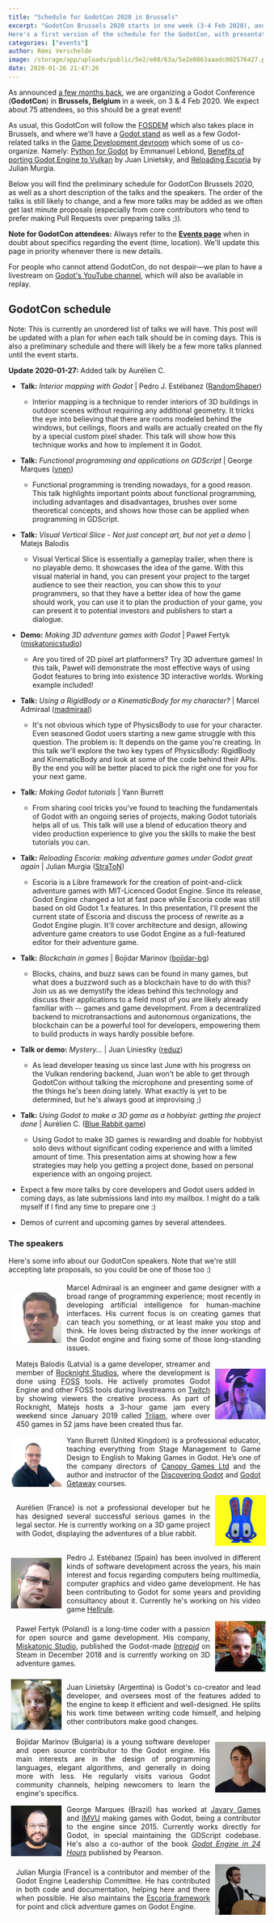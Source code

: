 ```yaml
---
title: "Schedule for GodotCon 2020 in Brussels"
excerpt: "GodotCon Brussels 2020 starts in one week (3-4 Feb 2020), and many of us are already getting ready to travel to Brussels for the Godot Sprint and FOSDEM this week.
Here's a first version of the schedule for the GodotCon, with presentations of the confirmed speakers. Note that we will likely have a few more talks added to the schedule in the coming days, and the current order is not final (hence why there is also no time schedule yet)."
categories: ["events"]
author: Rémi Verschelde
image: /storage/app/uploads/public/5e2/e08/63a/5e2e0863aaadc002576427.png
date: 2020-01-26 21:47:26
---
```


As announced [a few months back](/article/meet-community-fosdem-and-godotcon-2020), we are organizing a Godot Conference (**GodotCon**) in **Brussels, Belgium** in a week, on 3 & 4 Feb 2020. We expect about 75 attendees, so this should be a great event!

As usual, this GodotCon will follow the [FOSDEM](https://fosdem.org/2020/) which also takes place in Brussels, and where we'll have a [Godot stand](https://fosdem.org/2020/stands/) as well as a few Godot-related talks in the [Game Development devroom](https://fosdem.org/2020/schedule/track/game_development/) which some of us co-organize. Namely: [Python for Godot](https://fosdem.org/2020/schedule/event/gamedev_python_for_godot/) by Emmanuel Leblond, [Benefits of porting Godot Engine to Vulkan](https://fosdem.org/2020/schedule/event/benefits_porting_godot_engine_vulkan/) by Juan Linietsky, and [Reloading Escoria](https://fosdem.org/2020/schedule/event/gamedev_reloading_escoria/) by Julian Murgia.

Below you will find the preliminary schedule for GodotCon Brussels 2020, as well as a short description of the talks and the speakers. The order of the talks is still likely to change, and a few more talks may be added as we often get last minute proposals (especially from core contributors who tend to prefer making Pull Requests over preparing talks ;)).

**Note for GodotCon attendees:** Always refer to the **[Events page](https://godotengine.org/events)** when in doubt about specifics regarding the event (time, location). We'll update this page in priority whenever there is new details.

For people who cannot attend GodotCon, do not despair―we plan to have a livestream on [Godot's YouTube channel](https://www.youtube.com/c/GodotEngineOfficial/live), which will also be available in replay.


## GodotCon schedule

<!-- Livesteam of the event is **[online on YouTube](https://www.youtube.com/c/GodotEngineOfficial/live)**. -->

Note: This is currently an unordered list of talks we will have. This post will be updated with a plan for *when* each talk should be in coming days. This is also a preliminary schedule and there will likely be a few more talks planned until the event starts.

**Update 2020-01-27:** Added talk by Aurélien C.

- **Talk:** *Interior mapping with Godot* | Pedro J. Estébanez ([RandomShaper](https://github.com/RandomShaper))
  * Interior mapping is a technique to render interiors of 3D buildings in outdoor scenes without requiring any additional geometry. It tricks the eye into believing that there are rooms modeled behind the windows, but ceilings, floors and walls are actually created on the fly by a special custom pixel shader. This talk will show how this technique works and how to implement it in Godot.

- **Talk:** *Functional programming and applications on GDScript* | George Marques ([vnen](https://github.com/vnen))
  * Functional programming is trending nowadays, for a good reason. This talk highlights important points about functional programming, including advantages and disadvantages, brushes over some theoretical concepts, and shows how those can be applied when programming in GDScript.

- **Talk:** *Visual Vertical Slice - Not just concept art, but not yet a demo* | Matejs Balodis
  * Visual Vertical Slice is essentially a gameplay trailer, when there is no playable demo. It showcases the idea of the game. With this visual material in hand, you can present your project to the target audience to see their reaction, you can show this to your programmers, so that they have a better idea of how the game should work, you can use it to plan the production of your game, you can present it to potential investors and publishers to start a dialogue.

- **Demo:** *Making 3D adventure games with Godot* | Paweł Fertyk ([miskatonicstudio](https://github.com/miskatonicstudio))
  * Are you tired of 2D pixel art platformers? Try 3D adventure games! In this talk, Paweł will demonstrate the most effective ways of using Godot features to bring into existence 3D interactive worlds. Working example included!

- **Talk:** *Using a RigidBody or a KinematicBody for my character?* | Marcel Admiraal ([madmiraal](https://github.com/madmiraal))
  * It's not obvious which type of PhysicsBody to use for your character. Even seasoned Godot users starting a new game struggle with this question. The problem is: It depends on the game you're creating. In this talk we'll explore the two key types of PhysicsBody: RigidBody and KinematicBody and look at some of the code behind their APIs. By the end you will be better placed to pick the right one for you for your next game.

- **Talk:** *Making Godot tutorials* | Yann Burrett
  * From sharing cool tricks you’ve found to teaching the fundamentals of Godot with an ongoing series of projects, making Godot tutorials helps all of us. This talk will use a blend of education theory and video production experience to give you the skills to make the best tutorials you can.

- **Talk:** *Reloading Escoria: making adventure games under Godot great again* | Julian Murgia ([StraToN](https://github.com/StraToN))
  * Escoria is a Libre framework for the creation of point-and-click adventure games with MIT-Licenced Godot Engine. Since its release, Godot Engine changed a lot at fast pace while Escoria code was still based on old Godot 1.x features. In this presentation, I'll present the current state of Escoria and discuss the process of rewrite as a Godot Engine plugin. It'll cover architecture and design, allowing adventure game creators to use Godot Engine as a full-featured editor for their adventure game.

- **Talk:** *Blockchain in games* | Bojidar Marinov ([bojidar-bg](https://github.com/bojidar-bg))
  * Blocks, chains, and buzz saws can be found in many games, but what does a buzzword such as a blockchain have to do with this? Join us as we demystify the ideas behind this technology and discuss their applications to a field most of you are likely already familiar with -- games and game development. From a decentralized backend to microtransactions and autonomous organizations, the blockchain can be a powerful tool for developers, empowering them to build products in ways hardly possible before.

- **Talk or demo:** *Mystery...* | Juan Liniestky ([reduz](https://github.com/reduz))
  * As lead developer teasing us since last June with his progress on the Vulkan rendering backend, Juan won't be able to get through GodotCon without talking the microphone and presenting some of the things he's been doing lately. What exactly is yet to be determined, but he's always good at improvising ;)

- **Talk:** *Using Godot to make a 3D game as a hobbyist: getting the project done* | Aurélien C. ([Blue Rabbit game](https://twitter.com/RabbitEuro))
  * Using Godot to make 3D games is rewarding and doable for hobbyist solo devs without significant coding experience and with a limited amount of time. This presentation aims at showing how a few strategies may help you getting a project done, based on personal experience with an ongoing project.

- Expect a few more talks by core developers and Godot users added in coming days, as late submissions land into my mailbox. I might do a talk myself if I find any time to prepare one :)

- Demos of current and upcoming games by several attendees.


### The speakers

Here's some info about our GodotCon speakers. Note that we're still accepting late proposals, so you could be one of those too :)

<!--

<div class="speaker">
<div class="speaker-img">
    <img alt="Fabio Alessandrelli" src="/storage/app/uploads/public/5bb/a11/ba2/5bba11ba28760619192748.png" />
</div>
<div class="speaker-text">
    Fabio Alessandrelli (Italy) is a core Godot developer and maintainer of the networking stack of the engine, among other contributions. As an indie dev, he also published <a href="http://orbis.cc/">Aequitas Orbis</a> in early access, a multiplayer 2D space game using Godot 2.1.
</div>
</div>

-->


<div class="speaker">
<div class="speaker-img">
    <img alt="Marcel Admiraal" src="/storage/app/uploads/public/5e2/e02/998/5e2e0299850ed543069779.jpg" />
</div>
<div class="speaker-text">
    Marcel Admiraal is an engineer and game designer with a broad range of programming experience; most recently in developing artificial intelligence for human-machine interfaces. His current focus is on creating games that can teach you something, or at least make you stop and think.
    He loves being distracted by the inner workings of the Godot engine and fixing some of those long-standing issues.
</div>
</div>


<div class="speaker">
<div class="speaker-text">
    Matejs Balodis (Latvia) is a game developer, streamer and member of <a href="https://rocknightstudios.com/">Rocknight Studios</a>, where the development is done using <abbr title="Free and Open Source Software">FOSS</abbr> tools. He actively promotes Godot Engine and other FOSS tools during livestreams on <a href="https://www.twitch.tv/rocknightstudios">Twitch</a> by showing viewers the creative process. As part of Rocknight, Matejs hosts a 3-hour game jam every weekend since January 2019 called <a href="https://trijam.itch.io/">Trijam</a>, where over 450 games in 52 jams have been created thus far.
</div>
<div class="speaker-img">
    <img alt="Matejs Balodis" src="/storage/app/uploads/public/5da/05c/055/5da05c0555cf6056169968.jpeg" />
</div>
</div>


<div class="speaker">
<div class="speaker-img">
    <img alt="Yann Burrett" src="/storage/app/uploads/public/5e2/e02/b2c/5e2e02b2c3672278533442.jpg" />
</div>
<div class="speaker-text">
    Yann Burrett (United Kingdom) is a professional educator, teaching everything from Stage Management to Game Design to English to Making Games in Godot.  He’s one of the company directors of <a href="https://twitter.com/canopygamesltd">Canopy Games Ltd</a> and the author and instructor of the <a href="https://www.udemy.com/course/godot/">Discovering Godot</a> and <a href="https://www.udemy.com/course/gg-godot/">Godot Getaway</a> courses.
</div>
</div>


<div class="speaker">
<div class="speaker-text">
    Aurélien (France) is not a professional developer but he has designed several successful serious games in the legal sector. He is currently working on a 3D game project with Godot, displaying the adventures of a blue rabbit. 
</div>
<div class="speaker-img">
    <img alt="Aurélien - The Blue Rabbit Game" src="/storage/app/uploads/public/5e3/6fc/337/5e36fc3371744070492297.jpg" />
</div>
</div>


<div class="speaker">
<div class="speaker-img">
    <img alt="Pedro J. Estébanez" src="/storage/app/uploads/public/5d9/f45/4f3/5d9f454f3aa48279579515.png" />
</div>
<div class="speaker-text">
    Pedro J. Estébanez (Spain) has been involved in different kinds of software development across the years, his main interest and focus regarding computers being multimedia, computer graphics and video game development. He has been contributing to Godot for some years and providing consultancy about it. Currently he's working on his video game <a href="https://twitter.com/RandomPedroJ/status/1180689212296830977">Hellrule</a>.
</div>
</div>


<div class="speaker">
<div class="speaker-text">
    Paweł Fertyk (Poland) is a long-time coder with a passion for open source and game development. His company, <a href="https://miskatonicstudio.com">Miskatonic Studio</a>, published the Godot-made <a href="https://store.steampowered.com/app/992860/Intrepid"><em>Intrepid</em></a> on Steam in December 2018 and is currently working on 3D adventure games.
</div>
<div class="speaker-img">
    <img alt="Paweł Fertyk" src="/storage/app/uploads/public/5e2/f4e/8ce/5e2f4e8cef499180480265.jpg" />
</div>
</div>


<div class="speaker">
<div class="speaker-img">
    <img alt="Juan Linietsky" src="/storage/app/uploads/public/5bb/a3e/e7c/5bba3ee7c6344594625565.jpg" />
</div>
<div class="speaker-text">
    Juan Linietsky (Argentina) is Godot's co-creator and lead developer, and oversees most of the features added to the engine to keep it efficient and well-designed. He splits his work time between writing code himself, and helping other contributors make good changes.
</div>
</div>


<div class="speaker">
<div class="speaker-text">
    Bojidar Marinov (Bulgaria) is a young software developer and open source contributor to the Godot engine. His main interests are in the design of programming languages, elegant algorithms, and generally in doing more with less. He regularly visits various Godot community channels, helping newcomers to learn the engine's specifics.
</div>
<div class="speaker-img">
    <img alt="Bojidar Marinov" src="/storage/app/uploads/public/5c5/0d2/2d5/5c50d22d504a3472572317.jpg" />
</div>
</div>


<div class="speaker">
<div class="speaker-img">
    <img alt="George Marques" src="/storage/app/uploads/public/5e2/e02/ec7/5e2e02ec77f8d450251857.jpg" />
</div>
<div class="speaker-text">
    George Marques (Brazil) has worked at <a href="https://javary.co/">Javary Games</a> and <a href="https://about.imvu.com/">IMVU</a> making games with Godot, being a contributor to the engine since 2015. Currently works directly for Godot, in special maintaining the GDScript codebase. He's also a co-author of the book <a href="https://www.pearson.com/store/p/godot-engine-game-development-in-24-hours-sams-teach-yourself-the-official-guide-to-godot-3-0/P100000984924"><em>Godot Engine in 24 Hours</em></a> published by Pearson.
</div>
</div>


<div class="speaker">
<div class="speaker-text">
    Julian Murgia (France) is a contributor and member of the Godot Engine Leadership Committee. He has contributed in both code and documentation, helping here and there when possible. He also maintains the <a href="https://github.com/godotengine/escoria">Escoria framework</a> for point and click adventure games on Godot Engine.
</div>
<div class="speaker-img">
    <img alt="Julian Murgia" src="/storage/app/uploads/public/5e2/e03/1ff/5e2e031ff0233877153623.jpg" />
</div>
</div>


<style>
div.speaker {
    display: table;
    padding: 5px; 
    width: 100%;
    margin: 5px 0; /* you can change/remove margin */
}
div.speaker-text { 
    vertical-align: middle;
    display: table-cell;
    text-align: justify;
    padding-left: 10px;
    padding-right: 10px;
}
div.speaker .speaker-img{
    vertical-align: middle;
    display: table-cell;
    width: 100px; /* you can change width */
}
div.speaker-img img{ 
    width: 100%;
    height: 100px; /* you can change height */
    vertical-align: middle;
}
</style>